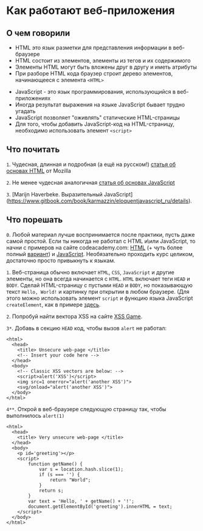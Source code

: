 # Как работают веб-приложения

## О чем говорили

- HTML это язык разметки для представления информации в веб-браузере
- HTML состоит из элементов, элементы из тегов и их содержимого
- Элементы HTML могут быть вложены друг в другу и иметь атрибуты
- При разборе HTML кода браузер строит дерево элементов, начинающееся с элемента `<HTML>`

+ JavaScript - это язык программирования, использующийся в веб-приложениях
+ Иногда результат выражения на языке JavaScript бывает трудно угадать
+ JavaScript позволяет "оживлять" статические HTML-страницы
+ Для того, чтобы добавить JavaScript-код на HTML-страницу, необходимо использовать элемент `<script>`


## Что почитать

`1`. Чудесная, длинная и подробная (а ещё на русском!) [статья об основах HTML](https://developer.mozilla.org/ru/docs/Learn/Getting_started_with_the_web/HTML_basics) от Mozilla

`2`. Не менее чудесная аналогичная [статья об основах JavaScript](https://developer.mozilla.org/ru/docs/Learn/Getting_started_with_the_web/JavaScript_basics)

`3`. [Marijn Haverbeke. Выразительный JavaScript] (https://www.gitbook.com/book/karmazzin/eloquentjavascript_ru/details).

## Что порешать
`0`. Любой материал лучше воспринимается после практики, пусть даже самой простой. Если ты никогда не работал с HTML и\или JavaScript, то начни с примеров на сайте codeacademy.com: [HTML](https://www.codecademy.com/courses/html-one-o-one/0/1) (+ чуть более полный [вариант](https://www.codecademy.com/courses/html-one-o-one/0/1)) и [JavaScript](https://www.codecademy.com/learn/javascript). Необязательно проходить курс целиком, достаточно просто привыкнуть к языкам.

`1`. Веб-страница обычно включает `HTML`, `CSS`, `JavaScript` и другие элементы, но она всегда начинается с `HTML`. `HTML` включает теги `HEAD` и `BODY`. Сделай HTML-страницу с пустыми `HEAD` и `BODY`, но показывающую текст `Hello, World!` и картинку при открытии в любом браузере. (Для этого можно использовать элемент `script` и функцию языка JavaScript `createElement`, как в примере [здесь](https://developer.mozilla.org/ru/docs/DOM/document.createElement).

`2`. Попробуй найти вектора XSS на сайте [XSS Game](https://xss-game.appspot.com/).

`3*`. Добавь в секцию `HEAD` код, чтобы вызов `alert` не работал:

```
<html>
  <head>
    <title> Unsecure web-page </title>
    <!-- Insert your code here -->
  </head>
  <body>
    <!-- Classic XSS vectors are below: -->
    <script>alert('XSS')</script>
    <img src=1 onerror="alert('another XSS')">
    <svg/onload="alert('another XSS')">
  </body>
</html>
```

`4**`. Открой в веб-браузере следующую страницу так, чтобы выполнилось `alert(1)`

```
<html>
  <head>
    <title> Very unsecure web-page </title>
  </head>
  <body>
    <p id='greeting'></p>
    <script>
        function getName() {
            var s = location.hash.slice(1);
            if (s === '') {
                return "World";
            }
            return s;
        }
        var text = 'Hello, ' + getName() + '!';
        document.getElementById('greeting').innerHTML = text;
    </script>
  </body>
</html>
```


